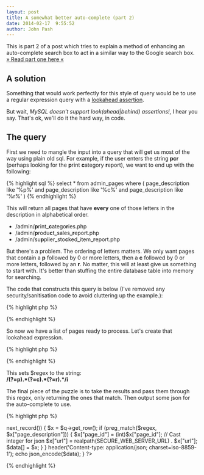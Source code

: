 ```yaml
---
layout: post
title: A somewhat better auto-complete (part 2)
date: 2014-02-17  9:55:52
author: John Pash
---
```


This is part 2 of a post which tries to explain a method of enhancing an auto-complete search box to act in a similar way to the Google search box.
[&raquo; Read part one here &laquo;](/2013/11/12/a-somewhat-better-autocomplete/)

## A solution
Something that would work perfectly for this style of query would be to use a regular expression query with a [lookahead assertion](http://www.regular-expressions.info/lookaround.html).

But wait, *MySQL doesn't support look(ahead|behind) assertions!*, I hear you say. That's ok, we'll do it the hard way, in code.

## The query
First we need to mangle the input into a query that will get us most of the way using plain old sql. For example, if the user enters the string **pcr** (perhaps looking for the **p**rint **c**ategory **r**eport), we want to end up with the following:

{% highlight sql %}
select * from admin_pages where (
    page_description like '%p%' and 
    page_description like '%c%' and 
    page_description like '%r%' )
{% endhighlight %}

This will return all pages that have **every** one of those letters in the description in alphabetical order.

* /admin/**p**rint_**c**atego**r**ies.php
* /admin/**p**rodu**c**t_sales_**r**eport.php
* /admin/su**p**plier_sto**c**ked_item_**r**eport.php

But there's a problem. The ordering of letters matters. We only want pages that contain a **p** followed by 0 or more letters, then a **c** followed by 0 or more letters, followed by an **r**. No matter, this will at least give us something to start with. It's better than stuffing the entire database table into memory for searching.

The code that constructs this query is below (I've removed any security/sanitisation code to avoid cluttering up the example.):

{% highlight php %}
<?php
function page_desc_sql($s) {
    return "page_description like '%{$s}%'";
}

// a-z only please...
$query = preg_replace("/[^a-z]/", "", strtolower($_GET["q"]));

// build query
$s = implode(" and ", array_map("page_desc_sql", str_split($query)));

$sql = "
    select
        page_id,
        page_name,
        page_description
    from
        admin_pages
    where
        ({$s})
    order by page_description asc
";
?>
{% endhighlight %}

So now we have a list of pages ready to process. Let's create that lookahead expression.

{% highlight php %}
<?php
function page_regex($x) {
    return "(?={$x}).*";
}
$regex = "/" . implode(array_map("page_regex", str_split($query))) . "/i";
?>
{% endhighlight %}

This sets $regex to the string:  
**/(?=p).\*(?=c).\*(?=r).*/i**

The final piece of the puzzle is to take the results and pass them through this regex, only returning the ones that match. Then output some json for the auto-complete to use.

{% highlight php %}
<?php
    while ($q->next_record()) {
        $x = $q->get_row();

        if (preg_match($regex, $x["page_description"])) {
            $x["page_id"] = (int)$x["page_id"]; // Cast integer for json
            $x["url"] = realpath(SECURE_WEB_SERVER_URL) . $x["url"];
            $data[] = $x;
        }
    }

    header('Content-type: application/json; charset=iso-8859-1');
    echo json_encode($data);
}
?>
{% endhighlight %}
